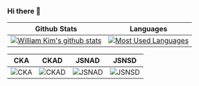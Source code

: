 ### Hi there 👋

<!--
**azamara/azamara** is a ✨ _special_ ✨ repository because its `README.md` (this file) appears on your GitHub profile.

Here are some ideas to get you started:

- 🔭 I’m currently working on ...
- 🌱 I’m currently learning ...
- 👯 I’m looking to collaborate on ...
- 🤔 I’m looking for help with ...
- 💬 Ask me about ...
- 📫 How to reach me: ...
- 😄 Pronouns: ...
- ⚡ Fun fact: ...
-->

Github Stats | Languages
:--: | :--:
[![William Kim's github stats](https://github-readme-stats.vercel.app/api?username=azamara&count_private=true&include_all_commits=true&show_icons=true&theme=dracula)](https://github.com/azamara) | [![Most Used Languages](https://github-readme-stats.vercel.app/api/top-langs/?username=azamara&langs_count=24&layout=compact&theme=dracula)](https://github.com/azamara)


CKA | CKAD | JSNAD | JSNSD
:--: | :--: | :--: | :--:
![CKA](https://d.pr/i/biywP9+) | ![CKAD](https://d.pr/i/gYyHGE+) | ![JSNAD](https://d.pr/i/OjVO8I+) | ![JSNSD](https://d.pr/i/zhewxW+)
